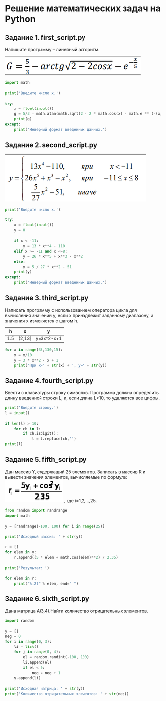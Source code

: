 # Решение математических задач на Python

## Задание 1. first_script.py

Напишите программу – линейный алгоритм.

![](images/first.png)

```python
import math

print('Введите число x.')

try:
    x = float(input())
    g = 5/3 - math.atan(math.sqrt(2 - 2 * math.cos(x) - math.e ** (-(x/5))))
    print(g)
except:
    print('Неверный формат введенных данных.')
```

## Задание 2. second_script.py

![](images/second.png)

```python
print('Введите число x.')

try:
    x = float(input())
    y = 0

    if x < -11:
        y = 13 * x**4 - 110
    elif x >= -11 and x <=8:
        y = 26 * x**5 + x**3 - x**2
    else:
        y = 5 / 27 * x**2 - 51
    print(y)
except:
    print('Неверный формат введенных данных.')
```

## Задание 3. third_script.py

Написать программу с использованием оператора цикла для вычисления значений у, если х принадлежит заданному диапазону, а значения х изменяется с шагом h.

|     h    |     x    |     y    |
|----------|----------|----------|
|    1.5   |  (2,13]  |y=3x^2-x+1|

```python
for x in range(35,130,15):
    x = x/10
    y = 3 * x**2 - x + 1
    print('При x=' + str(x) + ', y=' + str(y))
```

## Задание 4. fourth_script.py

Ввести с клавиатуры строку символов. Программа должна определить длину введенной строки L, и, если длина L>10, то удаляются все цифры.

```python
print('Введите строку.')
l = input()

if len(l) > 10:
    for ch in l:
        if ch.isdigit():
            l = l.replace(ch,'')
print(l)
```

## Задание 5. fifth_script.py

Дан массив Y, содержащий 25 элементов. Записать в массив R и вывести значения элементов, вычисляемые по формуле:
![](images/fifth.png)
, где i=1,2,…,25.

```python
from random import randrange
import math

y = [randrange(-100, 100) for i in range(25)] 

print('Исходный массив: ' + str(y))

r = []
for elem in y:
    r.append((5 * elem + math.cos(elem)**2) / 2.35)

print('Результат: ')

for elem in r:
    print("%.2f" % elem, end=" ")

```

## Задание 6. sixth_script.py

Дана матрица A(3,4).Найти количество отрицательных элементов.

```python
import random

y = []
neg = 0
for i in range(0, 3):
    li = list()
    for j in range(0, 4):
        el = random.randint(-100, 100)
        li.append(el)
        if el < 0:
            neg = neg + 1
    y.append(li)

print('Исходная матрица: ' + str(y))
print('Количество отрицательных элементов: ' + str(neg))
```